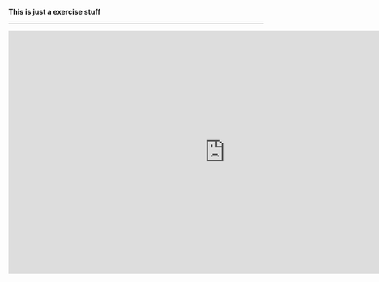 **This is just a exercise stuff**

---



<iframe width="854" height="480" src="https://www.youtube.com/embed/2BP8NhxjrO0?list=PLlrATfBNZ98dudnM48yfGUldqGD0S4FFb" frameborder="0" allow="autoplay; encrypted-media" allowfullscreen></iframe>







